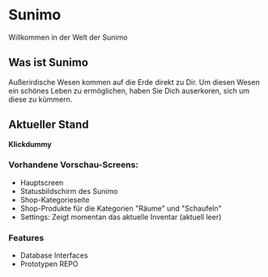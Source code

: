 # Sunimo

Willkommen in der Welt der Sunimo

## Was ist Sunimo

Außerirdische Wesen kommen auf die Erde direkt zu Dir. Um diesen Wesen ein schönes Leben zu ermöglichen, haben Sie Dich auserkoren, sich um diese zu kümmern. 

## Aktueller Stand

**Klickdummy**

### Vorhandene Vorschau-Screens:

- Hauptscreen
- Statusbildschirm des Sunimo
- Shop-Kategorieseite
- Shop-Produkte für die Kategorien "Räume" und "Schaufeln"
- Settings: Zeigt momentan das aktuelle Inventar (aktuell leer)

### Features

- Database Interfaces
- Prototypen REPO


